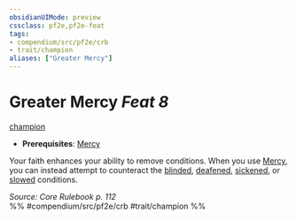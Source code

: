 ```yaml
---
obsidianUIMode: preview
cssclass: pf2e,pf2e-feat
tags:
- compendium/src/pf2e/crb
- trait/champion
aliases: ["Greater Mercy"]
---
```

# Greater Mercy  *Feat 8*  
[champion](/rules/traits/champion.md)  

- **Prerequisites**: [Mercy](/compendium/feats/mercy.md)

Your faith enhances your ability to remove conditions. When you use [Mercy](/compendium/feats/mercy.md), you can instead attempt to counteract the [blinded](/rules/conditions.md#Blinded), [deafened](/rules/conditions.md#Deafened), [sickened](/rules/conditions.md#Sickened), or [slowed](/rules/conditions.md#Slowed) conditions.

*Source: Core Rulebook p. 112*  
%% #compendium/src/pf2e/crb #trait/champion %%
